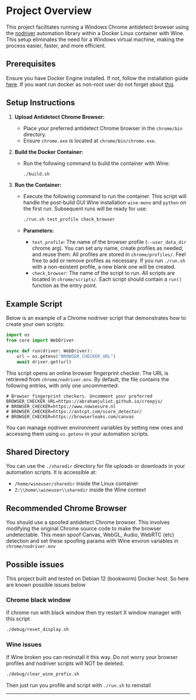 # Project Overview

This project facilitates running a Windows Chrome antidetect browser using the [nodriver](https://github.com/ultrafunkamsterdam/nodriver) automation library within a Docker Linux container with Wine. This setup eliminates the need for a Windows virtual machine, making the process easier, faster, and more efficient.

## Prerequisites

Ensure you have Docker Engine installed. If not, follow the installation guide [here](https://docs.docker.com/engine/install/). If you want run docker as non-root user do not forget about [this](https://docs.docker.com/engine/install/linux-postinstall/#manage-docker-as-a-non-root-user)

## Setup Instructions

1. **Upload Antidetect Chrome Browser:**
   - Place your preferred antidetect Chrome browser in the `chrome/bin` directory.
   - Ensure `chrome.exe` is located at `chrome/bin/chrome.exe`.

2. **Build the Docker Container:**
   - Run the following command to build the container with Wine:
     ```bash
     ./build.sh
     ```

3. **Run the Container:**
   - Execute the following command to run the container. This script will handle the post-build GUI Wine installation `wine-mono` and `python` on the first run. Subsequent runs will be ready for use:
     ```bash
     ./run.sh test_profile check_browser
     ```

   - **Parameters:**
     - `test_profile`: The name of the browser profile (`--user_data_dir` chrome arg). You can set any name, create profiles as needed, and reuse them. All profiles are stored in `chrome/profiles/`. Feel free to add or remove profiles as necessary. If you run `./run.sh` with a non-existent profile, a new blank one will be created.
     - `check_browser`: The name of the script to run. All scripts are located in `chrome/scripts/`. Each script should contain a `run()` function as the entry point.

## Example Script

Below is an example of a Chrome nodriver script that demonstrates how to create your own scripts:

```python
import os
from core import WebDriver

async def run(driver: WebDriver):
    url = os.getenv("BROWSER_CHECKER_URL")
    await driver.get(url)
```

This script opens an online browser fingerprint checker. The URL is retrieved from `chrome/nodriver.env`. By default, the file contains the following entries, with only one uncommented:

```env
# Browser fingerprint checkers. Uncomment your preferred
BROWSER_CHECKER_URL=https://abrahamjuliot.github.io/creepjs/
# BROWSER_CHECKER=https://www.nowsecure.nl
# BROWSER_CHECKER=https://antcpt.com/score_detector/
# BROWSER_CHECKER=https://browserleaks.com/canvas
```

You can manage nodriver environment variables by setting new ones and accessing them using `os.getenv` in your automation scripts.

## Shared Directory

You can use the `./sharedir` directory for file uploads or downloads in your automation scripts. It is accessible at:
- `/home/wineuser/sharedir` inside the Linux container
- `Z:\\home\\wineuser\\sharedir` inside the Wine context

## Recommended Chrome Browser

You should use a spoofed antidetect Chrome browser. This involves modifying the original Chrome source code to make the browser undetectable. This mean spoof Canvas, WebGL, Audio, WebRTC (etc) detection and set these spoofing params with Wine environ variables in `chrome/nodriver.env`

## Possible issues
This project built and tested on Debian 12 (bookworm) Docker host. So here are known possible issues below

### Chrome black window
If chrome run with black window then try restart X window manager with this script
```bash
./debug/reset_display.sh
```

### Wine issues
If Wine broken you can resinstall it this way. Do not worry your browser profiles and nodriver scripts will NOT be deleted.
```bash
./debug/clear_wine_prefix.sh
```
Then just run you profile and script with `./run.sh` to reinstall

---
